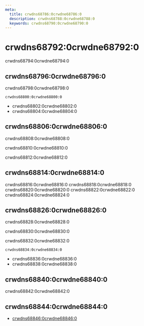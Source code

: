 ```yaml
---
meta:
  title: crwdns68786:0crwdne68786:0
  description: crwdns68788:0crwdne68788:0
  keywords: crwdns68790:0crwdne68790:0
---
```


# crwdns68792:0crwdne68792:0

crwdns68794:0crwdne68794:0

<entry-ad />

## crwdns68796:0crwdne68796:0

crwdns68798:0crwdne68798:0

`crwdns68800:0crwdne68800:0`

- crwdns68802:0crwdne68802:0
- crwdns68804:0crwdne68804:0

## crwdns68806:0crwdne68806:0

crwdns68808:0crwdne68808:0

  crwdns68810:0crwdne68810:0

  crwdns68812:0crwdne68812:0

## crwdns68814:0crwdne68814:0

crwdns68816:0crwdne68816:0
<alert type="success">crwdns68818:0crwdne68818:0</alert>
<alert type="info">crwdns68820:0crwdne68820:0</alert>
<alert type="warning">crwdns68822:0crwdne68822:0</alert>
<alert type="error">crwdns68824:0crwdne68824:0</alert>

## crwdns68826:0crwdne68826:0

crwdns68828:0crwdne68828:0

  crwdns68830:0crwdne68830:0

  crwdns68832:0crwdne68832:0

  `crwdns68834:0crwdne68834:0`

- crwdns68836:0crwdne68836:0
- crwdns68838:0crwdne68838:0

## crwdns68840:0crwdne68840:0

crwdns68842:0crwdne68842:0

## crwdns68844:0crwdne68844:0

- [crwdns68846:0crwdne68846:0]()

<backmatter />
